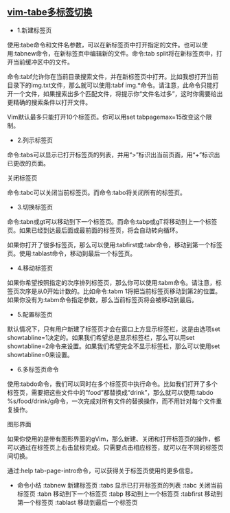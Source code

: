 ## [vim-tabe多标签切换](https://www.cnblogs.com/liqiu/archive/2013/03/26/2981949.html)
* 1.新建标签页

使用:tabe命令和文件名参数，可以在新标签页中打开指定的文件。也可以使用:tabnew命令，在新标签页中编辑新的文件。命令:tab split将在新标签页中，打开当前缓冲区中的文件。

命令:tabf允许你在当前目录搜索文件，并在新标签页中打开。比如我想打开当前目录下的img.txt文件，那么就可以使用:tabf img.*命令。请注意，此命令只能打开一个文件，如果搜索出多个匹配文件，将提示你“文件名过多”，这时你需要给出更精确的搜索条件以打开文件。

Vim默认最多只能打开10个标签页。你可以用set tabpagemax=15改变这个限制。

* 2.列示标签页

命令:tabs可以显示已打开标签页的列表，并用“>”标识出当前页面，用“+”标识出已更改的页面。

关闭标签页

命令:tabc可以关闭当前标签页。而命令:tabo将关闭所有的标签页。

* 3.切换标签页

命令:tabn或gt可以移动到下一个标签页。而命令:tabp或gT将移动到上一个标签页。如果已经到达最后面或最前面的标签页，将会自动转向循环。

如果你打开了很多标签页，那么可以使用:tabfirst或:tabr命令，移动到第一个标签页。使用:tablast命令，移动到最后一个标签页。

* 4.移动标签页

如果你希望按照指定的次序排列标签页，那么你可以使用:tabm命令。请注意，标签页次序是从0开始计数的。比如命令:tabm 1将把当前标签页移动到第2的位置。如果你没有为:tabm命令指定参数，那么当前标签页将会被移动到最后。

* 5.配置标签页

默认情况下，只有用户新建了标签页才会在窗口上方显示标签栏，这是由选项set showtabline=1决定的。如果我们希望总是显示标签栏，那么可以用set showtabline=2命令来设置。如果我们希望完全不显示标签栏，那么可以使用set showtabline=0来设置。

* 6.多标签页命令

使用:tabdo命令，我们可以同时在多个标签页中执行命令。比如我们打开了多个标签页，需要把这些文件中的“food”都替换成“drink”，那么就可以使用:tabdo %s/food/drink/g命令，一次完成对所有文件的替换操作，而不用针对每个文件重复操作。

图形界面

如果你使用的是带有图形界面的gVim，那么新建、关闭和打开标签页的操作，都可以通过在标签页上右击鼠标完成。只需要点击相应标签，就可以在不同的标签页间切换。

通过:help tab-page-intro命令，可以获得关于标签页使用的更多信息。


* 命令小结
:tabnew	新建标签页
:tabs	显示已打开标签页的列表
:tabc	关闭当前标签页
:tabn	移动到下一个标签页
:tabp	移动到上一个标签页
:tabfirst	移动到第一个标签页
:tablast	移动到最后一个标签页

